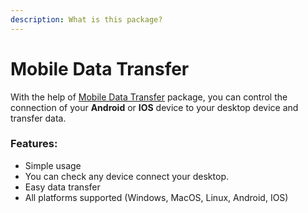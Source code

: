 ```yaml
---
description: What is this package?
---
```


# Mobile Data Transfer

With the help of [Mobile Data Transfer](https://github.com/cihatozdemir-cdm/MobileDataTransfer) package, you can control the connection of your **Android** or **IOS** device to your desktop device and transfer data.



### Features:

* Simple usage
* You can check any device connect your desktop.
* Easy data transfer
* All platforms supported (Windows, MacOS, Linux, Android, IOS)
